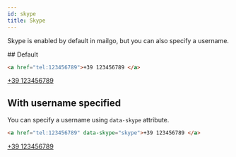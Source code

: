 ```yaml
---
id: skype
title: Skype
---
```


Skype is enabled by default in mailgo, but you can also specify a username.

## Default

```html
<a href="tel:123456789">+39 123456789 </a>
```

<a href="tel:123456789">+39 123456789</a>

## With username specified

You can specify a username using `data-skype` attribute.

```html
<a href="tel:123456789" data-skype="skype">+39 123456789 </a>
```

<a href="tel:123456789" data-skype="skype">+39 123456789</a>
